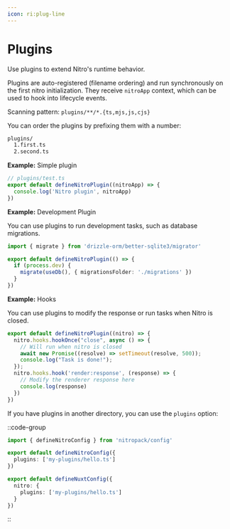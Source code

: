 ```yaml
---
icon: ri:plug-line
---
```


#  Plugins

Use plugins to extend Nitro's runtime behavior.

Plugins are auto-registered (filename ordering) and run synchronously on the first nitro initialization. They receive `nitroApp` context, which can be used to hook into lifecycle events.

Scanning pattern: `plugins/**/*.{ts,mjs,js,cjs}`

You can order the plugins by prefixing them with a number:

```md
plugins/
  1.first.ts
  2.second.ts
```

**Example:** Simple plugin

```ts
// plugins/test.ts
export default defineNitroPlugin((nitroApp) => {
  console.log('Nitro plugin', nitroApp)
})
```

**Example:** Development Plugin

You can use plugins to run development tasks, such as database migrations.

```ts
import { migrate } from 'drizzle-orm/better-sqlite3/migrator'

export default defineNitroPlugin(() => {
  if (process.dev) {
    migrate(useDb(), { migrationsFolder: './migrations' })
  }
})
```

**Example:** Hooks

You can use plugins to modify the response or run tasks when Nitro is closed.

```ts
export default defineNitroPlugin((nitro) => {
  nitro.hooks.hookOnce("close", async () => {
    // Will run when nitro is closed
    await new Promise((resolve) => setTimeout(resolve, 500));
    console.log("Task is done!");
  });
  nitro.hooks.hook('render:response', (response) => {
    // Modify the renderer response here
    console.log(response)
  })
})
```

If you have plugins in another directory, you can use the `plugins` option:

::code-group
```ts [nitro.config.ts]
import { defineNitroConfig } from 'nitropack/config'

export default defineNitroConfig({
  plugins: ['my-plugins/hello.ts']
})
```
```ts [nuxt.config.ts]
export default defineNuxtConfig({
  nitro: {
    plugins: ['my-plugins/hello.ts']
  }
})
```
::
